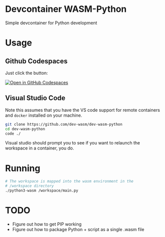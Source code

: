 # Devcontainer WASM-Python
Simple devcontainer for Python development

# Usage

## Github Codespaces
Just click the button:

[![Open in GitHub Codespaces](https://github.com/codespaces/badge.svg)](https://github.com/codespaces/new?hide_repo_select=true&ref=main&repo=575700892)

## Visual Studio Code
Note this assumes that you have the VS code support for remote containers and `docker` installed 
on your machine.

```sh
git clone https://github.com/dev-wasm/dev-wasm-python
cd dev-wasm-python
code ./
```

Visual studio should prompt you to see if you want to relaunch the workspace in a container, you do.

# Running

```sh
# The workspace is mapped into the wasm environment in the
# /workspace directory
./python3-wasm /workspace/main.py
```

# TODO
* Figure out how to get PIP working
* Figure out how to package Python + script as a single .wasm file